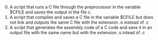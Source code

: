 0. A script that runs a C file through the preprocessor in the variable $CFILE and saves the output in the file c.
1. A script that compiles and saves a C file in the variable $CFILE but does not link and outputs the same C file with the extension .o instead of .c
2. A script that generates the assembly code of a C code and save it in an output file with the same name but with the extension .s intead of .c
